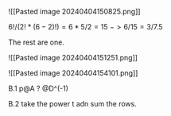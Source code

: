 ![[Pasted image 20240404150825.png]]

$6!/(2! * (6-2)!) = 6*5/2 = 15$
$-> 6/15 = 3/7.5$

The rest are one.

![[Pasted image 20240404151251.png]]


![[Pasted image 20240404154101.png]]

B.1 p@A ? @D^(-1)

B.2 take the power t adn sum the rows.